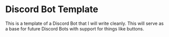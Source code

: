 # Discord Bot Template
This is a template of a Discord Bot that I will write cleanly. This will serve as a base for future Discord Bots with support for things like buttons.
